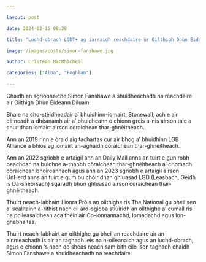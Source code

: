 ```yaml
---

layout: post

date: 2024-02-15 08:28

title: "Luchd-obrach LGDT+ ag iarraidh reachdaire ùr Oilthigh Dhùn Èideann a chur às a dhreuchd"

image: /images/posts/simon-fanshawe.jpg

author: Crìstean MacMhìcheil

categories: ["Alba", "Foghlam"]
  
---
```


Chaidh an sgrìobhaiche Simon Fanshawe a shuidheachadh na reachdaire air Oilthigh Dhùn Èideann Diluain.

Bha e na cho-stèidheadair a’ bhuidhinn-iomairt, Stonewall, ach e air càineadh a dhèanamh air a’ bhuidheann o chionn grèis a-nis airson taic a chur dhan iomairt airson còraichean thar-ghnèitheach.

Ann an 2019 rinn e òraid aig tachartas cur air bhog a’ bhuidhinn LGB Alliance a bhios ag iomairt an-aghaidh còraichean thar-ghnèitheach.

Ann an 2022 sgrìobh e artaigil ann an Daily Mail anns an tuirt e gun robh beachdan na buidhne a-thaobh còraichean thar-ghnèitheach a’ criomadh còraichean bhoireannach agus ann an 2023 sgrìobh e artaigil airson UnHerd anns an tuirt e gum bu chòir dhan ghluasad LGD (Leasbach, Gèidh is Dà-sheòrsach) sgaradh bhon ghluasad airson còraichean thar-ghnèitheach.

Thuirt neach-labhairt Lìonra Pròis an oilthighe ris The National gu bheil seo a’ sealltainn a-rithist nach eil àrd-sgioba stiùiridh an oilthighe a’ cumail ris na poileasaidhean aca fhèin air Co-ionnannachd, Iomadachd agus Ion-ghabhaltas.

Thuirt neach-labhairt an oilthighe gu bheil an reachdaire air an ainmeachadh is air an taghadh leis na h-oileanaich agus an luchd-obrach, agus o chionn ‘s nach do sheas neach sam bith eile ‘son taghadh chaidh Simon Fanshawe a shuidheachadh na reachdaire.
